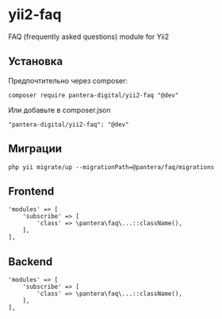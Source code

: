 # yii2-faq
FAQ (frequently asked questions) module for Yii2


## Установка
Предпочтительно через composer:
```
composer require pantera-digital/yii2-faq "@dev"
```
Или добавьте в composer.json
```
"pantera-digital/yii2-faq": "@dev"
```

## Миграции
```
php yii migrate/up --migrationPath=@pantera/faq/migrations
```

## Frontend 
```
'modules' => [
    'subscribe' => [
        'class' => \pantera\faq\...::className(),
    ],
],
```

## Backend 
```
'modules' => [
    'subscribe' => [
        'class' => \pantera\faq\...::className(),
    ],
],
```
